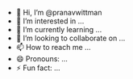 - 👋 Hi, I’m @pranavwittman
- 👀 I’m interested in ...
- 🌱 I’m currently learning ...
- 💞️ I’m looking to collaborate on ...
- 📫 How to reach me ...
- 😄 Pronouns: ...
- ⚡ Fun fact: ...

<!---
pranavwittman/pranavwittman is a ✨ special ✨ repository because its `README.md` (this file) appears on your GitHub profile.
You can click the Preview link to take a look at your changes.
--->
